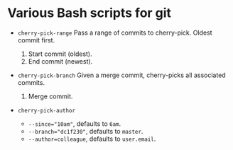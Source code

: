 # Various Bash scripts for git

- `cherry-pick-range` Pass a range of commits to cherry-pick. Oldest commit first.
    1. Start commit (oldest).
    2. End commit (newest).

- `cherry-pick-branch` Given a merge commit, cherry-picks all associated commits.
    1. Merge commit.

- `cherry-pick-author`
    - `--since="10am"`, defaults to `6am`.
    - `--branch="dc1f230"`, defaults to `master`.
    - `--author=colleague`, defaults to `user.email`.
